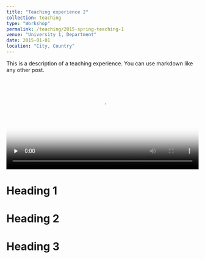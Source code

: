 ```yaml
---
title: "Teaching experience 2"
collection: teaching
type: "Workshop"
permalink: /teaching/2015-spring-teaching-1
venue: "University 1, Department"
date: 2015-01-01
location: "City, Country"
---
```


This is a description of a teaching experience. You can use markdown like any other post.
<video id="ML" src="files/cs383.mp4" width="100%" preload="none" poster="img/spieimg.png" controls=""></video>

Heading 1
======

Heading 2
======

Heading 3
======
